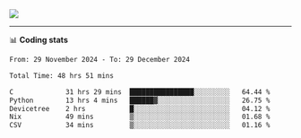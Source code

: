 <picture>
  <source
  srcset="https://github-readme-stats.vercel.app/api?username=sant0s12&show_icons=true&theme=dark"
  media="(prefers-color-scheme: dark)"
  />
  <source
  srcset="https://github-readme-stats.vercel.app/api?username=sant0s12&show_icons=true"
  media="(prefers-color-scheme: light)"
  />
  <img src="https://github-readme-stats.vercel.app/api?username=sant0s12&show_icons=true" />
</picture>

---

📊 **Coding stats**

<!--START_SECTION:waka-->

```txt
From: 29 November 2024 - To: 29 December 2024

Total Time: 48 hrs 51 mins

C             31 hrs 29 mins  ████████████████░░░░░░░░░   64.44 %
Python        13 hrs 4 mins   ██████▓░░░░░░░░░░░░░░░░░░   26.75 %
Devicetree    2 hrs           █░░░░░░░░░░░░░░░░░░░░░░░░   04.12 %
Nix           49 mins         ▒░░░░░░░░░░░░░░░░░░░░░░░░   01.68 %
CSV           34 mins         ▒░░░░░░░░░░░░░░░░░░░░░░░░   01.16 %
```

<!--END_SECTION:waka-->
